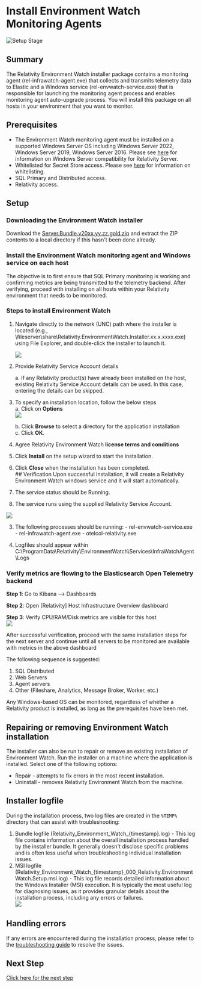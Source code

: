 # Install Environment Watch Monitoring Agents

![Setup Stage](../resources/stage_environmentwatch.png)

## Summary
The Relativity Environment Watch installer package contains a monitoring agent (rel-infrawatch-agent.exe) that collects and transmits telemetry data to Elastic and a Windows service (rel-envwatch-service.exe) that is responsible for launching the monitoring agent process and enables monitoring agent auto-upgrade process. You will install this package on all hosts in your environment that you want to monitor.

## Prerequisites

- The Environment Watch monitoring agent must be installed on a supported Windows Server OS including Windows Server 2022, Windows Server 2019, Windows Server 2016. Please see [here](https://help.relativity.com/Server2024/Content/Installing_and_Upgrading/System_requirements/Compatibility_matrix.htm#Relativitysystemrequirementsmatrix) for information on Windows Server compatibility for Relativity Server.<br/>
- Whitelisted for Secret Store access. Please see [here](https://help.relativity.com/Server2024/Content/System_Guides/Secret_Store/Secret_Store.htm#Configuringclients) for information on whitelisting.<br/>
- SQL Primary and Distributed access.<br/>
- Relativity access.<br/>

## Setup

### Downloading the Environment Watch installer

Download the [Server.Bundle.v20xx.yy.zz.gold.zip](https://github.com/relativitydev/server-bundle-release/releases) and extract the ZIP contents to a local directory if this hasn't been done already.

### Install the Environment Watch monitoring agent and Windows service on each host

The objective is to first ensure that SQL Primary monitoring is working and confirming metrics are being transmitted to the telemetry backend. After verifying, proceed with installing on all hosts within your Relativity environment that needs to be monitored.

### Steps to install Environment Watch

1. Navigate directly to the network (UNC) path where the installer is located (e.g., \\fileserver\share\Relativity.EnvironmentWatch.Installer.xx.x.xxxx.exe) using File Explorer, and double-click the installer to launch it.<br/>

	![](../resources/Installer_welcome.png)

2. Provide Relativity Service Account details<br/>
   
	a. If any Relativity product(s) have already been installed on the host, existing Relativity Service Account details can be used. In this case, entering the details can be skipped.<br/>

3. To specify an installation location, follow the below steps<br/>
	a. Click on **Options**<br/>
	![](../resources/Installer_diff_location.png)
	
	b. Click **Browse** to select a directory for the application installation<br/>
	c. Click **OK**.<br/>

4. Agree Relativity Environment Watch **license terms and conditions**<br/>
5. Click **Install** on the setup wizard to start the installation.<br/>
6. Click **Close** when the installation has been completed.<br/>## Verification
Upon successful installation, it will create a Relativity Environment Watch windows service and it will start automatically.

  1. The service status should be Running.
  2. The service runs using the supplied Relativity Service Account. 

![](../resources/Installer_service.png)

  3. The following processes should be running:
	- rel-envwatch-service.exe
	- rel-infrawatch-agent.exe
	- otelcol-relativity.exe
  
  4. Logfiles should appear within C:\ProgramData\Relativity\EnvironmentWatch\Services\InfraWatchAgent\Logs

### Verify metrics are flowing to the Elasticsearch Open Telemetry backend<br/>

 **Step 1**: Go to Kibana --> Dashboards<br/>

 **Step 2**: Open [Relativity] Host Infrastructure Overview dashboard<br/>

 **Step 3**: Verify CPU/RAM/Disk metrics are visible for this host<br/>
	![](../resources/Installer_hostmetric.png)

After successful verification, proceed with the same installation steps for the next server and continue until all servers to be monitored are available with metrics in the above dashboard

The following sequence is suggested:
1. SQL Distributed
2. Web Servers
3. Agent servers
4. Other (Fileshare, Analytics, Message Broker, Worker, etc.)

<div class="note">Any Windows-based OS can be monitored, regardless of whether a Relativity product is installed, as long as the prerequisites have been met.</div>

## Repairing or removing Environment Watch installation
The installer can also be run to repair or remove an existing installation of Environment Watch. Run the installer on a machine where the application is installed. Select one of the following options:
- Repair - attempts to fix errors in the most recent installation.
- Uninstall - removes Relativity Environment Watch from the machine.

## Installer logfile
During the installation process, two log files are created in the `%TEMP%` directory that can assist with troubleshooting:
  1. Bundle logfile (Relativity_Environment_Watch_{timestamp}.log)
	- This log file contains information about the overall installation process handled by the installer bundle. It generally doesn't disclose specific problems and is often less useful when troubleshooting individual installation issues.
  2. MSI logfile (Relativity_Environment_Watch_{timestamp}_000_Relativity.EnvironmentWatch.Setup.msi.log)
	- This log file records detailed information about the Windows Installer (MSI) execution. It is typically the most useful log for diagnosing issues, as it provides granular details about the installation process, including any errors or failures.<br/>
	![](../resources/Installer_logfiles.png)

## Handling errors
If any errors are encountered during the installation process, please refer to the [troubleshooting guide](../docs/troubleshooting/monitoring-agent-and-otel-collector.md) to resolve the issues.

## Next Step
[Click here for the next step](environment_watch_install_other_integrations.md)